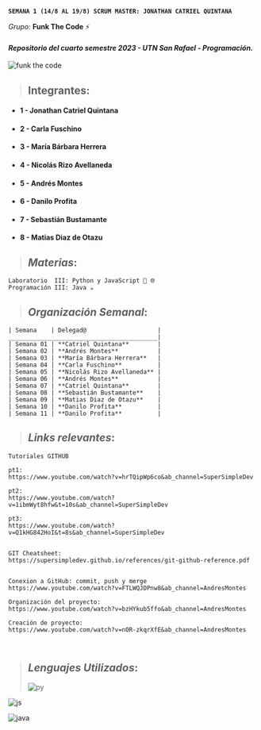 **`SEMANA 1 (14/8 AL 19/8) SCRUM MASTER: JONATHAN CATRIEL QUINTANA`**

 _Grupo:_ **Funk The Code** ⚡

#### _Repositorio del cuarto semestre 2023 - UTN San Rafael - Programación._

![funk the code]([https://media4.giphy.com/media/v1.Y2lkPTc5MGI3NjExMjIxZTQ1MGFiMWZhNjgzNWY0NjM5NmM5YTU4MmYwMDBiMGJkYTY1ZSZjdD1n/FoVzfcqCDSb7zCynOp/giphy.gif](https://media2.giphy.com/media/uB86ZyWQsnFSGYe2sA/giphy.gif?cid=ecf05e47hsyyg2q4lrduvfyonzewl3qvq68p6vtj9xjq633m&ep=v1_gifs_search&rid=giphy.gif&ct=g))

> ## **Integrantes**:

- #### 1 - Jonathan Catriel Quintana
- #### 2 - Carla Fuschino
- #### 3 - María Bárbara Herrera
- #### 4 - Nicolás Rizo Avellaneda
- #### 5 - Andrés Montes
- #### 6 - Danilo Profita
- #### 7 - Sebastián Bustamante
- #### 8 - Matias Diaz de Otazu

> ## _Materias_:

```
Laboratorio  III: Python y JavaScript 🐍 🌐 
Programación III: Java ☕
```

> ## _Organización Semanal_:

```
| Semana    | Delegad@                    | 
__________________________________________|
| Semana 01 | **Catriel Quintana**        | 
| Semana 02 | **Andrés Montes**           | 
| Semana 03 | **María Bárbara Herrera**   | 
| Semana 04 | **Carla Fuschino**          | 
| Semana 05 | **Nicolás Rizo Avellaneda** | 
| Semana 06 | **Andrés Montes**           | 
| Semana 07 | **Catriel Quintana**        | 
| Semana 08 | **Sebastián Bustamante**    | 
| Semana 09 | **Matias Diaz de Otazu**    |
| Semana 10 | **Danilo Profita**          |
| Semana 11 | **Danilo Profita**          | 
```

> ## _Links relevantes_:

```
Tutoriales GITHUB

pt1:
https://www.youtube.com/watch?v=hrTQipWp6co&ab_channel=SuperSimpleDev

pt2:
https://www.youtube.com/watch?v=1ibmWyt8hfw&t=10s&ab_channel=SuperSimpleDev

pt3:
https://www.youtube.com/watch?v=Q1kHG842HoI&t=8s&ab_channel=SuperSimpleDev


GIT Cheatsheet:
https://supersimpledev.github.io/references/git-github-reference.pdf


Conexion a GitHub: commit, push y merge
https://www.youtube.com/watch?v=FTLWQJDPnw8&ab_channel=AndresMontes

Organización del proyecto:
https://www.youtube.com/watch?v=bzHYkub5ffo&ab_channel=AndresMontes

Creación de proyecto:
https://www.youtube.com/watch?v=nOR-zkqrXfE&ab_channel=AndresMontes



```

> ## _Lenguajes Utilizados_:
>
> ![py](https://media4.giphy.com/media/coxQHKASG60HrHtvkt/giphy.gif?cid=ecf05e47vscbxnqi6yxok229ruj0sc0xhakpf7wc4n8ob62l&rid=giphy.gif&ct=g.gif)

![js](https://www.disenowebwordpress.com/wp-content/uploads/2018/08/animationJS.gif)

![java](https://camo.githubusercontent.com/7eb44783ce417ae7261fbcea3b9aa6a71a281326b36e62becd958a685e3b3ab0/68747470733a2f2f6d69726f2e6d656469756d2e636f6d2f6d61782f3634302f312a6c684f617833635a4154475a774568473075545952412e676966)
